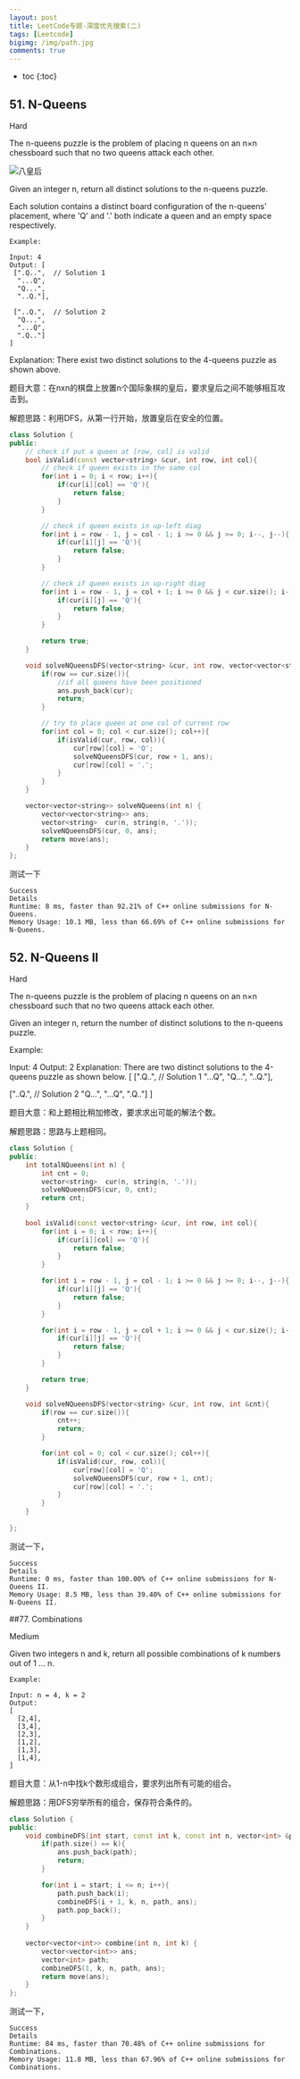 ```yaml
---
layout: post
title: LeetCode专题-深度优先搜索(二)
tags: [Leetcode]
bigimg: /img/path.jpg
comments: true
---
```


* toc
{:toc}

## 51. N-Queens

Hard

The n-queens puzzle is the problem of placing n queens on an n×n chessboard such that no two queens attack each other.

![八皇后](https://assets.leetcode.com/uploads/2018/10/12/8-queens.png)

Given an integer n, return all distinct solutions to the n-queens puzzle.

Each solution contains a distinct board configuration of the n-queens' placement, where 'Q' and '.' both indicate a queen and an empty space respectively.

```
Example:

Input: 4
Output: [
 [".Q..",  // Solution 1
  "...Q",
  "Q...",
  "..Q."],

 ["..Q.",  // Solution 2
  "Q...",
  "...Q",
  ".Q.."]
]
```
Explanation: There exist two distinct solutions to the 4-queens puzzle as shown above.

题目大意：在nxn的棋盘上放置n个国际象棋的皇后，要求皇后之间不能够相互攻击到。

解题思路：利用DFS，从第一行开始，放置皇后在安全的位置。

```c++
class Solution {
public:
    // check if put a queen at [row, col] is valid
    bool isValid(const vector<string> &cur, int row, int col){
        // check if queen exists in the same col
        for(int i = 0; i < row; i++){
            if(cur[i][col] == 'Q'){
                return false;
            }
        }

        // check if queen exists in up-left diag
        for(int i = row - 1, j = col - 1; i >= 0 && j >= 0; i--, j--){
            if(cur[i][j] == 'Q'){
                return false;
            }
        }

        // check if queen exists in up-right diag
        for(int i = row - 1, j = col + 1; i >= 0 && j < cur.size(); i--, j++){
            if(cur[i][j] == 'Q'){
                return false;
            }
        }

        return true;
    }

    void solveNQueensDFS(vector<string> &cur, int row, vector<vector<string>> &ans){
        if(row == cur.size()){
            //if all queens have been positioned
            ans.push_back(cur);
            return;
        }

        // try to place queen at one col of current row
        for(int col = 0; col < cur.size(); col++){
            if(isValid(cur, row, col)){
                cur[row][col] = 'Q';
                solveNQueensDFS(cur, row + 1, ans);
                cur[row][col] = '.';
            }
        }
    }

    vector<vector<string>> solveNQueens(int n) {
        vector<vector<string>> ans;
        vector<string>  cur(n, string(n, '.'));
        solveNQueensDFS(cur, 0, ans);
        return move(ans);
    }
};
```
测试一下
```
Success
Details
Runtime: 8 ms, faster than 92.21% of C++ online submissions for N-Queens.
Memory Usage: 10.1 MB, less than 66.69% of C++ online submissions for N-Queens.
```
<span id="jump52"></span>

## 52. N-Queens II

Hard

The n-queens puzzle is the problem of placing n queens on an n×n chessboard such that no two queens attack each other.

Given an integer n, return the number of distinct solutions to the n-queens puzzle.

Example:

Input: 4
Output: 2
Explanation: There are two distinct solutions to the 4-queens puzzle as shown below.
[
 [".Q..",  // Solution 1
  "...Q",
  "Q...",
  "..Q."],

 ["..Q.",  // Solution 2
  "Q...",
  "...Q",
  ".Q.."]
]

题目大意：和上题相比稍加修改，要求求出可能的解法个数。

解题思路：思路与上题相同。

```c++
class Solution {
public:
    int totalNQueens(int n) {
        int cnt = 0;
        vector<string>  cur(n, string(n, '.'));
        solveNQueensDFS(cur, 0, cnt);
        return cnt;        
    }
    
    bool isValid(const vector<string> &cur, int row, int col){
        for(int i = 0; i < row; i++){
            if(cur[i][col] == 'Q'){
                return false;
            }
        }

        for(int i = row - 1, j = col - 1; i >= 0 && j >= 0; i--, j--){
            if(cur[i][j] == 'Q'){
                return false;
            }
        }

        for(int i = row - 1, j = col + 1; i >= 0 && j < cur.size(); i--, j++){
            if(cur[i][j] == 'Q'){
                return false;
            }
        }

        return true;
    }

    void solveNQueensDFS(vector<string> &cur, int row, int &cnt){
        if(row == cur.size()){
            cnt++;
            return;
        }

        for(int col = 0; col < cur.size(); col++){
            if(isValid(cur, row, col)){
                cur[row][col] = 'Q';
                solveNQueensDFS(cur, row + 1, cnt);
                cur[row][col] = '.';
            }
        }
    }
  
};
```
测试一下，
```
Success
Details
Runtime: 0 ms, faster than 100.00% of C++ online submissions for N-Queens II.
Memory Usage: 8.5 MB, less than 39.40% of C++ online submissions for N-Queens II.
```
<span id="jump77"></span>

##77. Combinations

Medium

Given two integers n and k, return all possible combinations of k numbers out of 1 ... n.

```
Example:

Input: n = 4, k = 2
Output:
[
  [2,4],
  [3,4],
  [2,3],
  [1,2],
  [1,3],
  [1,4],
]
```

题目大意：从1-n中找k个数形成组合，要求列出所有可能的组合。

解题思路：用DFS穷举所有的组合，保存符合条件的。

```c++
class Solution {
public:
    void combineDFS(int start, const int k, const int n, vector<int> &path, vector<vector<int>> &ans){
        if(path.size() == k){
            ans.push_back(path);
            return;
        }

        for(int i = start; i <= n; i++){
            path.push_back(i);
            combineDFS(i + 1, k, n, path, ans);
            path.pop_back();
        }
    }    
    
    vector<vector<int>> combine(int n, int k) {
        vector<vector<int>> ans;
        vector<int> path;
        combineDFS(1, k, n, path, ans);
        return move(ans);        
    }
};
```
测试一下，
```
Success
Details
Runtime: 84 ms, faster than 70.48% of C++ online submissions for Combinations.
Memory Usage: 11.8 MB, less than 67.96% of C++ online submissions for Combinations.
```
